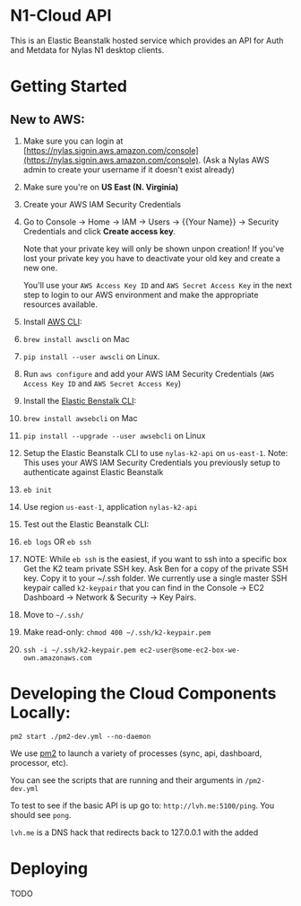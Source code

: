 # N1-Cloud API

This is an Elastic Beanstalk hosted service which provides an API for Auth
and Metdata for Nylas N1 desktop clients.

# Getting Started

## New to AWS:
1. Make sure you can login at [https://nylas.signin.aws.amazon.com/console](https://nylas.signin.aws.amazon.com/console). (Ask a Nylas AWS admin to create your username if it doesn't exist already)
  1. Make sure you're on **US East (N. Virginia)**
1. Create your AWS IAM Security Credentials
  1. Go to Console -> Home -> IAM -> Users -> {{Your Name}} ->
     Security Credentials and click **Create access key**.

     Note that your private key will only be shown unpon creation! If
     you've lost your private key you have to deactivate your old key and
     create a new one.

     You'll use your `AWS Access Key ID` and `AWS Secret Access Key` in
     the next step to login to our AWS environment and make the
     appropriate resources available.
1. Install [AWS CLI](https://aws.amazon.com/cli/):
  1. `brew install awscli` on Mac
  1. `pip install --user awscli` on Linux.
1. Run `aws configure` and add your AWS IAM Security Credentials (`AWS
   Access Key ID` and `AWS Secret Access Key`)
1. Install the [Elastic Benstalk CLI](https://docs.aws.amazon.com/elasticbeanstalk/latest/dg/eb-cli3-install.html?icmpid=docs_elasticbeanstalk_console):
  1. `brew install awsebcli` on Mac
  1. `pip install --upgrade --user awsebcli` on Linux
1. Setup the Elastic Beanstalk CLI to use `nylas-k2-api` on `us-east-1`.
   Note: This uses your AWS IAM Security Credentials you previously setup
   to authenticate against Elastic Beanstalk
  1. `eb init`
  1. Use region `us-east-1`, application `nylas-k2-api`
1. Test out the Elastic Beanstalk CLI:
  1. `eb logs` OR `eb ssh`
1. NOTE: While `eb ssh` is the easiest, if you want to ssh into a specific
   box Get the K2 team private SSH key. Ask Ben for a copy of the private
   SSH key. Copy it to your ~/.ssh folder. We currently use a single
   master SSH keypair called `k2-keypair` that you can find in the Console
   -> EC2 Dashboard -> Network & Security -> Key Pairs.
  1. Move to `~/.ssh/`
  1. Make read-only: `chmod 400 ~/.ssh/k2-keypair.pem`
  1. `ssh -i ~/.ssh/k2-keypair.pem ec2-user@some-ec2-box-we-own.amazonaws.com`

# Developing the Cloud Components Locally:

```
pm2 start ./pm2-dev.yml --no-daemon
```

We use [pm2](http://pm2.keymetrics.io/) to launch a variety of processes
(sync, api, dashboard, processor, etc).

You can see the scripts that are running and their arguments in
`/pm2-dev.yml`

To test to see if the basic API is up go to: `http://lvh.me:5100/ping`.  You
should see `pong`.

`lvh.me` is a DNS hack that redirects back to 127.0.0.1 with the added

# Deploying
TODO
